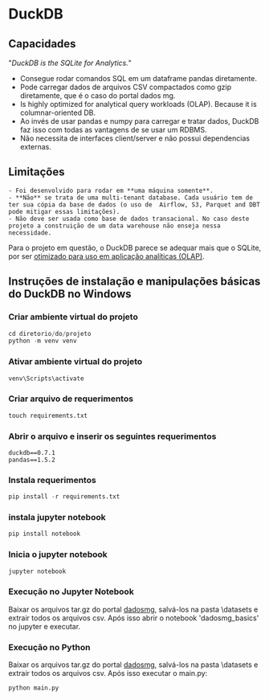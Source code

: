 # DuckDB

## Capacidades

"_DuckDB is the SQLite for Analytics._"


- Consegue rodar comandos SQL em um dataframe pandas diretamente.
- Pode carregar dados de arquivos CSV compactados como gzip diretamente, que é o caso do portal dados mg.
- Is highly optimized for analytical query workloads (OLAP). Because it is columnar-oriented DB.
- Ao invés de usar pandas e numpy para carregar e tratar dados, DuckDB faz isso com todas as vantagens de se usar um RDBMS.
- Não necessita de interfaces client/server e não possui dependencias externas.

## Limitações
	- Foi desenvolvido para rodar em **uma máquina somente**.
	- **Não** se trata de uma multi-tenant database. Cada usuário tem de ter sua cópia da base de dados (o uso de  Airflow, S3, Parquet and DBT pode mitigar essas limitações).
	- Não deve ser usada como base de dados transacional. No caso deste projeto a construição de um data warehouse não enseja nessa necessidade.

Para o projeto em questão, o DuckDB parece se adequar mais que o SQLite, por ser [otimizado para uso em aplicação analíticas (OLAP)](https://simonwillison.net/2022/Sep/1/sqlite-duckdb-paper/#:~:text=While%20the%20performance%20gap%20has,ground%20up%20for%20efficient%20OLAP.).


## Instruções de instalação e manipulações básicas do DuckDB no Windows


### Criar ambiente virtual do projeto
```python
cd diretorio/do/projeto
python -m venv venv
```

### Ativar ambiente virtual do projeto
```python
venv\Scripts\activate
```

### Criar arquivo de requerimentos
```python
touch requirements.txt
```

### Abrir o arquivo e inserir os seguintes requerimentos

	duckdb==0.7.1
	pandas==1.5.2


### Instala requerimentos
```python
pip install -r requirements.txt
```

### instala jupyter notebook
```python
pip install notebook
```

### Inicia o jupyter notebook
```python
jupyter notebook
```

### Execução no Jupyter Notebook
Baixar os arquivos tar.gz do portal [dadosmg](https://dados.mg.gov.br/dataset/despesa), salvá-los na pasta \datasets e extrair todos os arquivos csv. Após isso abrir o notebook 'dadosmg_basics' no jupyter e executar.

### Execução no Python
Baixar os arquivos tar.gz do portal [dadosmg](https://dados.mg.gov.br/dataset/despesa), salvá-los na pasta \datasets e extrair todos os arquivos csv. Após isso executar o main.py:
```python
python main.py
```
